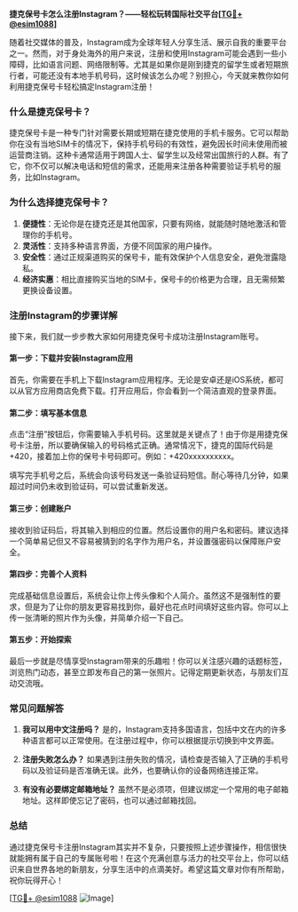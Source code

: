**捷克保号卡怎么注册Instagram？——轻松玩转国际社交平台[[TG💪+ @esim1088](https://t.me/s/esim1088)]**

随着社交媒体的普及，Instagram成为全球年轻人分享生活、展示自我的重要平台之一。然而，对于身处海外的用户来说，注册和使用Instagram可能会遇到一些小障碍，比如语言问题、网络限制等。尤其是如果你是刚到捷克的留学生或者短期旅行者，可能还没有本地手机号码，这时候该怎么办呢？别担心，今天就来教你如何利用捷克保号卡轻松搞定Instagram注册！

### **什么是捷克保号卡？**
捷克保号卡是一种专门针对需要长期或短期在捷克使用的手机卡服务。它可以帮助你在没有当地SIM卡的情况下，保持手机号码的有效性，避免因长时间未使用而被运营商注销。这种卡通常适用于跨国人士、留学生以及经常出国旅行的人群。有了它，你不仅可以解决电话和短信的需求，还能用来注册各种需要验证手机号的服务，比如Instagram。

### **为什么选择捷克保号卡？**
1. **便捷性**：无论你是在捷克还是其他国家，只要有网络，就能随时随地激活和管理你的手机号。
2. **灵活性**：支持多种语言界面，方便不同国家的用户操作。
3. **安全性**：通过正规渠道购买的保号卡，能有效保护个人信息安全，避免泄露隐私。
4. **经济实惠**：相比直接购买当地的SIM卡，保号卡的价格更为合理，且无需频繁更换设备设置。

### **注册Instagram的步骤详解**
接下来，我们就一步步教大家如何用捷克保号卡成功注册Instagram账号。

#### **第一步：下载并安装Instagram应用**
首先，你需要在手机上下载Instagram应用程序。无论是安卓还是iOS系统，都可以从官方应用商店免费下载。打开应用后，你会看到一个简洁直观的登录界面。

#### **第二步：填写基本信息**
点击“注册”按钮后，你需要输入手机号码。这里就是关键点了！由于你是用捷克保号卡注册，所以要确保输入的号码格式正确。通常情况下，捷克的国际代码是+420，接着加上你的保号卡号码即可。例如：+420xxxxxxxxxx。

填写完手机号之后，系统会向该号码发送一条验证码短信。耐心等待几分钟，如果超过时间仍未收到验证码，可以尝试重新发送。

#### **第三步：创建账户**
接收到验证码后，将其输入到相应的位置。然后设置你的用户名和密码。建议选择一个简单易记但又不容易被猜到的名字作为用户名，并设置强密码以保障账户安全。

#### **第四步：完善个人资料**
完成基础信息设置后，系统会让你上传头像和个人简介。虽然这不是强制性的要求，但是为了让你的朋友更容易找到你，最好也花点时间填好这些内容。你可以上传一张清晰的照片作为头像，并简单介绍一下自己。

#### **第五步：开始探索**
最后一步就是尽情享受Instagram带来的乐趣啦！你可以关注感兴趣的话题标签，浏览热门动态，甚至立即发布自己的第一张照片。记得定期更新状态，与朋友们互动交流哦。

### **常见问题解答**
1. **我可以用中文注册吗？**
   是的，Instagram支持多国语言，包括中文在内的许多种语言都可以正常使用。在注册过程中，你可以根据提示切换到中文界面。

2. **注册失败怎么办？**
   如果遇到注册失败的情况，请检查是否输入了正确的手机号码以及验证码是否准确无误。此外，也要确认你的设备网络连接正常。

3. **有没有必要绑定邮箱地址？**
   虽然不是必须项，但建议绑定一个常用的电子邮箱地址。这样即使忘记了密码，也可以通过邮箱找回。

### **总结**
通过捷克保号卡注册Instagram其实并不复杂，只要按照上述步骤操作，相信很快就能拥有属于自己的专属账号啦！在这个充满创意与活力的社交平台上，你可以结识来自世界各地的新朋友，分享生活中的点滴美好。希望这篇文章对你有所帮助，祝你玩得开心！

[[TG💪+ @esim1088](https://t.me/s/esim1088) ![Image](https://i.postimg.cc/4NQfJmqS/Snipaste-2025-05-13-00-14-12.png)]